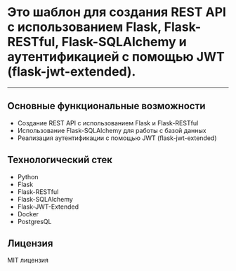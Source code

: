 # Это шаблон для создания REST API с использованием Flask, Flask-RESTful, Flask-SQLAlchemy и аутентификацией с помощью JWT (flask-jwt-extended).
- - -  

## Основные функциональные возможности
- Создание REST API с использованием Flask и Flask-RESTful
- Использование Flask-SQLAlchemy для работы с базой данных
- Реализация аутентификации с помощью JWT (flask-jwt-extended)

## Технологический стек
- Python
- Flask
- Flask-RESTful
- Flask-SQLAlchemy
- Flask-JWT-Extended
- Docker
- PostgresQL

## Лицензия
MIT лицензия
